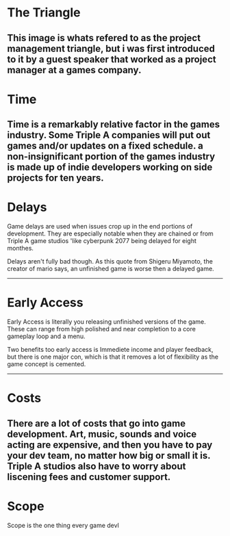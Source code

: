 # The Triangle
This image is whats refered to as the project management triangle, but i was first introduced to it by a guest speaker that worked as a project manager at a games company.
---
# Time
Time is a remarkably relative factor in the games industry. Some Triple A companies will put out games and/or updates on a fixed schedule. a non-insignificant portion of the games industry is made up of indie developers working on side projects for ten years.
---
# Delays
Game delays are used when issues crop up in the end portions of development. They are especially notable when they are chained or from Triple A game studios 'like cyberpunk 2077 being delayed for eight monthes.

Delays aren't fully bad though. As this quote from Shigeru Miyamoto, the creator of mario says, an unfinished game is worse then a delayed game.


---
# Early Access

Early Access is literally you releasing unfinished versions of the game. These can range from high polished and near completion to a core gameplay loop and a menu.

Two benefits too early access is Immediete income and player feedback, but there is one major con, which is that it removes a lot of flexibility as the game concept is cemented.

--- 
# Costs

There are a lot of costs that go into game development. Art, music, sounds and voice acting are expensive, and then you have to pay your dev team, no matter how big or small it is. Triple A studios also have to worry about liscening fees and customer support.
---
# Scope

Scope is the one thing every game devl